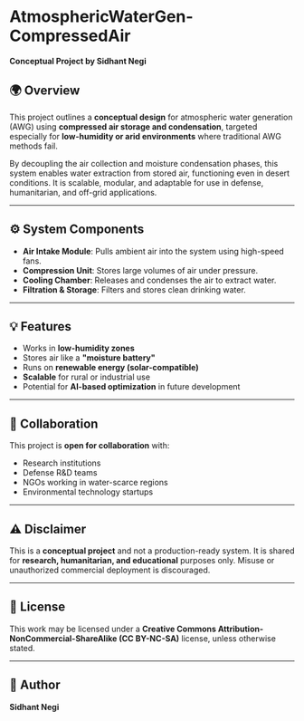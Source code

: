 # AtmosphericWaterGen-CompressedAir

**Conceptual Project by Sidhant Negi**

## 🌍 Overview

This project outlines a **conceptual design** for atmospheric water generation (AWG) using **compressed air storage and condensation**, targeted especially for **low-humidity or arid environments** where traditional AWG methods fail.

By decoupling the air collection and moisture condensation phases, this system enables water extraction from stored air, functioning even in desert conditions. It is scalable, modular, and adaptable for use in defense, humanitarian, and off-grid applications.

---

## ⚙️ System Components

- **Air Intake Module**: Pulls ambient air into the system using high-speed fans.
- **Compression Unit**: Stores large volumes of air under pressure.
- **Cooling Chamber**: Releases and condenses the air to extract water.
- **Filtration & Storage**: Filters and stores clean drinking water.

---

## 💡 Features

- Works in **low-humidity zones**
- Stores air like a **"moisture battery"**
- Runs on **renewable energy (solar-compatible)**
- **Scalable** for rural or industrial use
- Potential for **AI-based optimization** in future development


---

## 🤝 Collaboration

This project is **open for collaboration** with:
- Research institutions
- Defense R&D teams
- NGOs working in water-scarce regions
- Environmental technology startups



---

## ⚠️ Disclaimer

This is a **conceptual project** and not a production-ready system. It is shared for **research, humanitarian, and educational** purposes only. Misuse or unauthorized commercial deployment is discouraged.

---

## 📜 License

This work may be licensed under a **Creative Commons Attribution-NonCommercial-ShareAlike (CC BY-NC-SA)** license, unless otherwise stated.

---

## 🧠 Author

**Sidhant Negi**  

